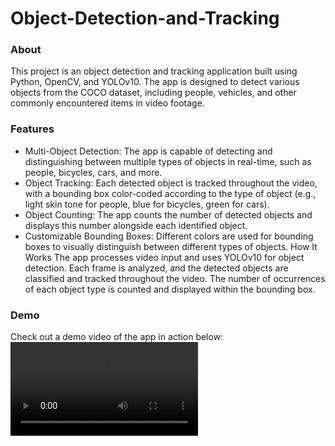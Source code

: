 # Object-Detection-and-Tracking
### About
This project is an object detection and tracking application built using Python, OpenCV, and YOLOv10. The app is designed to detect various objects from the COCO dataset, including people, vehicles, and other commonly encountered items in video footage.

### Features
- Multi-Object Detection: The app is capable of detecting and distinguishing between multiple types of objects in real-time, such as people, bicycles, cars, and more.
- Object Tracking: Each detected object is tracked throughout the video, with a bounding box color-coded according to the type of object (e.g., light skin tone for people, blue for bicycles, green for cars).
- Object Counting: The app counts the number of detected objects and displays this number alongside each identified object.
- Customizable Bounding Boxes: Different colors are used for bounding boxes to visually distinguish between different types of objects.
How It Works
The app processes video input and uses YOLOv10 for object detection. Each frame is analyzed, and the detected objects are classified and tracked throughout the video. The number of occurrences of each object type is counted and displayed within the bounding box.

### Demo
Check out a demo video of the app in action below:
![](videos/output.mp4)
